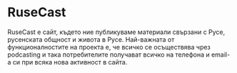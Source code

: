 # RuseCast
RuseCast е сайт, където ние публикуваме материали свързани с Русе, русенската общност и живота в Русе. Най-важната от функционалностите на проекта е, че всичко се осъществява чрез podcasting и така потребителите получават всичко на телефона и email-а си при всяка нова активност в сайта.
